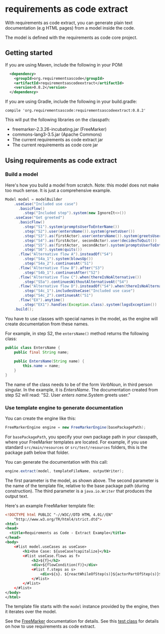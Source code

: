 # requirements as code extract
With requirements as code extract, you can generate plain text documentation 
(e.g HTML pages) from a model inside the code. 

The model is defined with the requirements as code core project.

## Getting started
If you are using Maven, include the following in your POM:

``` xml
  <dependency>
    <groupId>org.requirementsascode</groupId>
    <artifactId>requirementsascodeextract</artifactId>
    <version>0.8.2</version>
  </dependency>
```

If you are using Gradle, include the following in your build.gradle:

```
compile 'org.requirementsascode:requirementsascodeextract:0.8.2'
```

This will put the following libraries on the classpath:
* freemarker-2.3.26-incubating.jar (FreeMarker)
* commons-lang3-3.5.jar (Apache Commons)
* The current requirements as code extract jar
* The current requirements as code core jar

## Using requirements as code extract
### Build a model
Here's how you build a model from scratch. 
Note: this model does not make too much sense. It is just a comprehensive example.

``` java
Model model = modelBuilder
    .useCase("Included use case")
      .basicFlow()
        .step("Included step").system(new IgnoreIt<>())
    .useCase("Get greeted")
      .basicFlow()
        .step("S1").system(promptsUserToEnterName())
        .step("S2").user(entersName()).system(greetsUser())
        .step("S3").as(firstActor).user(entersName()).system(greetsUser()).reactWhile(someConditionIsFulfilled())
        .step("S4").as(firstActor, secondActor).user(decidesToQuit())
        .step("S5").as(firstActor, secondActor).system(promptsUserToEnterName())
        .step("S6").system(quits())
      .flow("Alternative flow A").insteadOf("S4")
        .step("S4a_1").system(blowsUp())
        .step("S4a_2").continuesAt("S1")
      .flow("Alternative flow B").after("S3")
        .step("S4b_1").continuesAfter("S2")
      .flow("Alternative flow C").when(thereIsNoAlternative())
        .step("S5a").continuesWithoutAlternativeAt("S4")
      .flow("Alternative flow D").insteadOf("S4").when(thereIsNoAlternative())
        .step("S4c_1").includesUseCase("Included use case")
        .step("S4c_2").continuesAt("S1")
      .flow("EX").anytime()
      	.step("EX1").handles(Exception.class).system(logsException())
    .build();  
```

You have to use classes with special names in the model,
as the engine will create documentation from these names.
 
For example, in step S2, the ```entersName()``` method returns the following class:
``` java
public class EntersName {
	public final String name;
	
	public EntersName(String name) {
		this.name = name;
	}
}
```

The name of the class needs to be of the form _VerbNoun_, in third person singular.
In the example, it is _EntersName_. 
The documentation created from step S2 will read: "S2. User _enters name_.System greets user."

### Use template engine to generate documentation
You can create the engine like this:

``` java
FreeMarkerEngine engine = new FreeMarkerEngine(basePackagePath);
```

For ```basePackagePath```, you specify your own package path in your classpath, where your FreeMarker templates are located. For example, if you use standard ```src/main/resources``` or ```src/test/resources``` folders,
this is the package path below that folder. 

You can generate the documentation with this call:
``` java
engine.extract(model, templateFileName, outputWriter);
```

The first parameter is the model, as shown above.
The second parameter is the name of the template file, relative to the base package path (during construction).
The third parameter is a ```java.io.Writer``` that produces the output text.

Here's an example FreeMarker template file:

``` xml
<!DOCTYPE html PUBLIC "-//W3C//DTD HTML 4.01//EN"
    "http://www.w3.org/TR/html4/strict.dtd">
<html>
<head>
  <title>Requirements as Code - Extract Example</title>
</head>
<body>
  	<#list model.useCases as useCase>
  		<h1>Use Case: ${useCase?capitalize}</h1>
		<#list useCase.flows as f>
	  		<h2>${f}</h2>
	  		<div>${flowCondition(f)}</div>
			<#list f.steps as s>
				<div>${s}. ${reactWhileOfStep(s)}${actorPartOfStep(s)}${userPartOfStep(s)}${systemPartOfStep(s)}</div>
			</#list>
		</#list>
  	</#list>
</body>
</html>
```

The template file starts with the ```model``` instance provided by the engine, then it iterates over the model.

See the [FreeMarker](http://freemarker.org/docs/dgui.html) documentation for details.
See this [test class](https://github.com/bertilmuth/requirementsascode/blob/master/requirementsascodeextract/src/test/java/org/requirementsascode/extract/freemarker/FreemarkerEngineTest.java) for details on how to use requirements as code extract.
